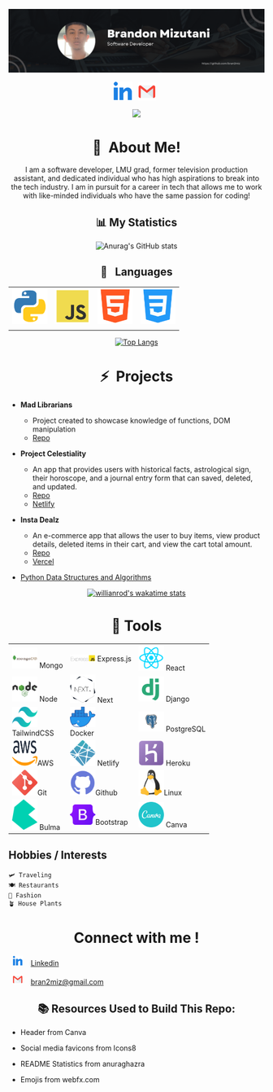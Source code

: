 ![header img here](./img/profile-banner.png)

<p align="center">
<a href="https://www.linkedin.com/in/brandon-mizutani/" target="_blank" rel="noopener noreferrer"><img height="38" src="./img/linkedin.png"></a>&nbsp;&nbsp;
<a href="mailto:bran2miz@gmail.com" target="_blank" rel="noopener noreferrer"><img height="35" src="./img/gmail.png"></a>&nbsp;&nbsp;
</p>

<p align="center">
<img src="https://visitor-badge.glitch.me/badge?page_id=bran2miz.84735692" width="110px">
</p>

<h1 align="center">👋&nbsp; About Me!</h1>

<p align="center">
I am a software developer, LMU grad, former television production assistant, and dedicated individual who has high aspirations to break into the tech industry. I am in pursuit for a career in tech that allows me to work with like-minded individuals who have the same passion for coding!
</p>

<div align="center">  
  
## 📊 My Statistics
  
![Anurag's GitHub stats](https://github-readme-stats.vercel.app/api?username=bran2miz&count_private=true&show_icons=true&theme=radical&card_width=750)
  


## 🐍 &nbsp; Languages

|  |  |  |  |
| ----------- | ----------- | ----------- | ----------- |
<img src="./img/python.png" width=70/> | <img src="./img/js.png" width=70/> | <img src="./img/html.png" width=70/> | <img src="./img/css.png" width=70/> |
|  |  |  |  |

[![Top Langs](https://github-readme-stats.vercel.app/api/top-langs/?username=bran2miz&layout=compact&theme=midnight-purple&card_width=750&langs_count=10)](https://github.com/bran2miz/github-readme-stats)
</div>

<h1 align="center">⚡&nbsp; Projects</h1>

- <b> Mad Librarians</b>
  - Project created to showcase knowledge of functions, DOM manipulation
  - [Repo](https://github.com/ponceedi000/mad-librarians)

- <b>Project Celestiality</b>
  - An app that provides users with historical facts, astrological sign, their horoscope, and a journal entry form that can saved, deleted, and updated.
  - [Repo](https://github.com/CABB-Group)
  - [Netlify](https://project-celestiality.netlify.app)

- <b>Insta Dealz </b>
  - An e-commerce app that allows the user to buy items, view product details, deleted items in their cart, and view the cart total amount.
  - [Repo](https://github.com/Team-PythonGo/insta_dealz_fe)
  - [Vercel](https://insta-dealz-2ir84llib-insta-deals.vercel.app/)

- [Python Data Structures and Algorithms](https://github.com/bran2miz/data-structures-and-algorithms)

<div align="center">

[![willianrod's wakatime stats](https://github-readme-stats.vercel.app/api/wakatime?username=bran2miz)](https://github.com/anuraghazra/github-readme-stats)
</div>


<h1 align="center">🔧 Tools</h1>

<div align="center"> 

| | | |
| ----------- | ----------- | ----------- |
| <img src="./img/mongo.png" height=40   width=50/> Mongo | <img src="./img/ExpressJS-logo.png" width=50/> Express.js | <img src="./img/react.png" width=50/> React |
| <img src="./img/node.png" width=50/> Node | <img src="./img/next_logo.png" width=50/> Next | <img src="./img/django.png" width=50/> Django
| <img src="./img/tailwind.png" height=40 width=50/><br>TailwindCSS | <img src="./img/docker.png" height=40 width=50/> <br>Docker | <img src="./img/postgresql.png" height=40 width=50/> PostgreSQL
| <img src="./img/aws.png" height=50 width=50/>AWS | <img src="./img/netlify.png" height=50 width=50/> Netlify | <img src="./img/heroku.png" height=50 width=50/> Heroku
| <img src="./img/git.png" width=50/>Git | <img src="./img/github.png" width=50/>Github | <img src="./img/linux.png" width=50/>Linux
| <img src="./img/bulma-logo.png" height=60 width=50/> Bulma | <img src="./img/bootstrap_logo.png" height=40 width=50/>Bootstrap | <img src="./img/canva.png" width=50/> Canva |

</div>

## Hobbies / Interests

    🛩️ Traveling
    🍽️ Restaurants
    👜 Fashion
    🪴 House Plants

<h1 align="center"> Connect with me !</h1>


  &nbsp; <img src="./img/linkedin.png" width=20/> &nbsp;&nbsp; [Linkedin](https://www.linkedin.com/in/brandon-mizutani)

  &nbsp; <img src="./img/gmail.png" width=20/> &nbsp;&nbsp; bran2miz@gmail.com

<h2  align="center">📚 Resources Used to Build This Repo:</h2>

- Header from Canva

- Social media favicons from Icons8

- README Statistics from anuraghazra

- Emojis from webfx.com
